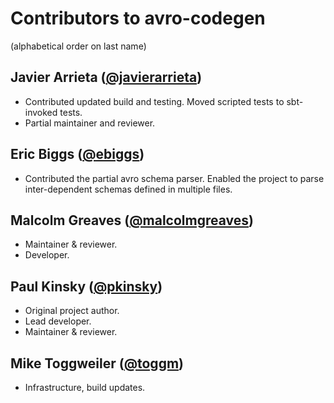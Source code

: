# Contributors to avro-codegen 
(alphabetical order on last name)

## Javier Arrieta ([@javierarrieta](https://github.com/javierarrieta))
* Contributed updated build and testing. Moved scripted tests to sbt-invoked tests.
* Partial maintainer and reviewer.

## Eric Biggs ([@ebiggs](https://github.com/ebiggs))
* Contributed the partial avro schema parser. Enabled the project to parse inter-dependent schemas defined in multiple files.

## Malcolm Greaves ([@malcolmgreaves](https://github.com/malcolmgreaves))
* Maintainer & reviewer.
* Developer.

## Paul Kinsky ([@pkinsky](https://github.com/pkinsky))
* Original project author.
* Lead developer.
* Maintainer & reviewer.

## Mike Toggweiler ([@toggm](https://github.com/toggm))
* Infrastructure, build updates.

